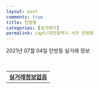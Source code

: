 ```yaml
---
layout: post
comments: true
title: 탄방동
categories: [실거래가]
permalink: /apt/대전광역시 서구 탄방동
---
```


2021년 07월 04일 탄방동 실거래 정보

<script type="text/javascript">
  google.charts.load('current', {'packages':['corechart']});
  google.charts.setOnLoadCallback(drawChart);

  function drawChart() {
    var data = google.visualization.arrayToDataTable([['거래일', '매매', '전월세', '전매'], ['20-07', 37, 70, 2], ['20-08', 19, 81, 1], ['20-09', 23, 65, 0], ['20-10', 25, 49, 0], ['20-11', 50, 49, 0], ['20-12', 33, 61, 0], ['21-01', 46, 58, 0], ['21-02', 26, 45, 0], ['21-03', 38, 51, 0], ['21-04', 50, 34, 0], ['21-05', 32, 22, 0], ['21-06', 14, 23, 0]]);

    var options = {
      title: '최근 유형별 거래량 추이',
      legend: { position: 'bottom' }
    };

    var chart = new google.visualization.LineChart(document.getElementById('columnchart_material'));
    chart.draw(data, (options));
  }
</script>

<div id="columnchart_material" style="width: 95%; margin-left: -35px; display: block"></div>
<br>
<table>
  <tr>
    <td colspan="4" style="font-weight: bold;"><a href="https://search.naver.com/search.naver?query=탄방동 실거래정보없음">실거래정보없음</a></td>
  </tr>
    
</table>
    